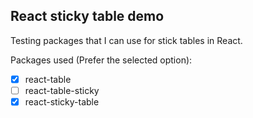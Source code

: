 ## React sticky table demo

Testing packages that I can use for stick tables in React.

Packages used (Prefer the selected option):
- [x] react-table
- [ ] react-table-sticky
- [x] react-sticky-table 
